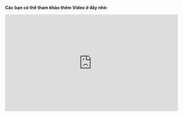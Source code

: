 **Các bạn có thể tham khảo thêm Video ở đây nhé:**
<iframe width="560" height="315" src="https://www.youtube.com/embed/QLtiwJha37E" frameborder="0" allow="accelerometer; autoplay; encrypted-media; gyroscope; picture-in-picture" allowfullscreen></iframe>
